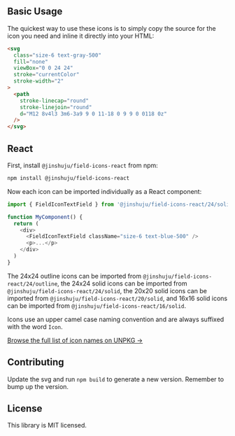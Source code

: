 ## Basic Usage

The quickest way to use these icons is to simply copy the source for the icon you need and inline it directly into your HTML:

```html
<svg
  class="size-6 text-gray-500"
  fill="none"
  viewBox="0 0 24 24"
  stroke="currentColor"
  stroke-width="2"
>
  <path
    stroke-linecap="round"
    stroke-linejoin="round"
    d="M12 8v4l3 3m6-3a9 9 0 11-18 0 9 9 0 0118 0z"
  />
</svg>
```

## React

First, install `@jinshuju/field-icons-react` from npm:

```sh
npm install @jinshuju/field-icons-react
```

Now each icon can be imported individually as a React component:

```js
import { FieldIconTextField } from '@jinshuju/field-icons-react/24/solid'

function MyComponent() {
  return (
    <div>
      <FieldIconTextField className="size-6 text-blue-500" />
      <p>...</p>
    </div>
  )
}
```

The 24x24 outline icons can be imported from `@jinshuju/field-icons-react/24/outline`, the 24x24 solid icons can be imported from `@jinshuju/field-icons-react/24/solid`, the 20x20 solid icons can be imported from `@jinshuju/field-icons-react/20/solid`, and 16x16 solid icons can be imported from `@jinshuju/field-icons-react/16/solid`.

Icons use an upper camel case naming convention and are always suffixed with the word `Icon`.

[Browse the full list of icon names on UNPKG &rarr;](https://unpkg.com/browse/@jinshuju/field-icons-react/24/outline/)


## Contributing

Update the svg and run `npm build` to generate a new version. Remember to bump up the version.

## License

This library is MIT licensed.
